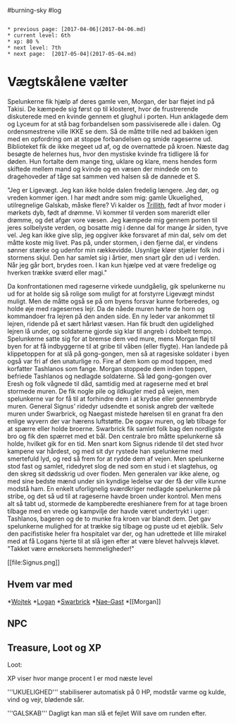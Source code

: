#burning-sky #log

```ad-info

* previous page: [2017-04-06](2017-04-06.md)
* current level: 6th
* xp: 80 %
* next level: 7th
* next page:  [2017-05-04](2017-05-04.md) 
```

# Vægtskålene vælter  
Spelunkerne fik hjælp af deres gamle ven, Morgan, der bar fløjet ind på Takisi. De kæmpede sig først op til klosteret, hvor de frustrerende diskuterede med en kvinde gennem et glughul i porten. Hun anklagede dem og Lyceum for at stå bag forbandelsen som passiviserede alle i dalen. Og ordensmestrene ville IKKE se dem. Så de måtte trille ned ad bakken igen med en opfordring om at stoppe forbandelsen og smide rageserne ud. Biblioteket fik de ikke megeet ud af, og de overnattede på kroen.
Næste dag besøgte de helernes hus, hvor den mystiske kvinde fra tidligere lå for døden. Hun fortalte dem mange ting, uklare og klare, mens hendes form skiftede mellem mand og kvinde og en væsen der mindede om to dragehoveder af tåge sat sammen ved halsen så de dannede et S.
"Jeg er Ligevægt. Jeg kan ikke holde dalen fredelig længere. Jeg dør, og vreden kommer igen. I har mødt andre som mig: gamle Ukuelighed, utilregnelige Galskab, måske flere? Vi kalder os [Trillith](Trillith.md), født af hvor moder i mørkets dyb, født af drømme. Vi kommer til verden som mareridt eller drømme, og det afgør vore væsen. Jeg kæmpede mig gennem porten til jeres solbelyste verden, og bosatte mig i denne dal for mange år siden, tyve vel. Jeg kan ikke give slip, jeg opgiver ikke forsvaret af min dal, selv om det måtte koste mig livet. Pas på, under stormen, i den fjerne dal, er vindens sønner stærke og udenfor min rækkevidde. Usynlige kløer stjæler folk ind i stormens skjul. Den har samlet sig i årtier, men snart går den ud i verden. Når jeg går bort, brydes roen. I kan kun hjælpe ved at være fredelige og hverken trække sværd eller magi."
Da konfrontationen med rageserne virkede uundgåelig, gik spelunkerne nu ud for at holde sig så rolige som muligt for at forstyrre Ligevægt mindst muligt. Men de måtte også se på om byens forsvar kunne forberedes, og holde øje med ragesernes lejr. Da de nåede muren hørte de horn og kommandoer fra lejren på den anden side. En ny leder var ankommet til lejren, ridende på et sært hårløst væsen. Han fik brudt den ugidelighed lejren lå under, og soldaterne gjorde sig klar til angreb i dobbelt tempo. Spelunkerne satte sig for at bremse dem ved mure, mens Morgan fløj til byen for at få indbyggerne til at gribe til våben (eller flygte). Han landede på klippetoppen for at slå på gong-gongen, men så at ragesiske soldater i byen også var fri af den unaturlige ro. Fire af dem kom op mod toppen, med korfatter Tashlanos som fange. Morgan stoppede dem inden toppen, befriede Tashlanos og nedlagde soldaterne. Så lød gong-gongen over Eresh og folk vågnede til dåd, samtidig med at rageserne med et brøl stormede muren. De fik nogle pile og ildkugler med på vejen, men spelunkerne var for få til at forhindre dem i at krydse eller gennembryde muren. General Signus' ridedyr udsendte et sonisk angreb der væltede muren under Swarbrick, og Naegast mistede hørelsen til en granat fra den enlige wyvern der var hærens luftstøtte. De opgav muren, og løb tilbage for at spærre eller holde broerne. Swarbrick fik samlet folk bag den nordligste bro og fik den spærret med et bål. Den centrale bro måtte spelunkerne så holde, hvilket gik for en tid. Men snart kom Signus ridende til det sted hvor kampene var hårdest, og med sit dyr rystede han spelunkerne med smertefuld lyd, og red så frem for at rydde dem af vejen. Men spelunkerne stod fast og samlet, ridedyret slog de ned som en stud i et slagtehus, og den skreg sit dødsskrig ud over floden. Men generalen var ikke alene, og med sine bedste mænd under sin kyndige ledelse var der få der ville kunne modstå ham. En enkelt uforlignelig sværdkriger nedlagde spelunkerne på stribe, og det så ud til at rageserne havde broen under kontrol. Men mens alt så tabt ud, stormede de kampberedte ereshianere frem for at tage broen tilbage med en vrede og kampvilje der havde været undertrykt i uger: Tashlanos, bageren og de to munke fra kroen var blandt dem. Det gav spelunkerne mulighed for at trække sig tilbage og puste ud et øjeblik. Selv den pacifistiske heler fra hospitalet var der, og han udrettede et lille mirakel med at få Logans hjerte til at slå igen efter at være blevet halvvejs kløvet. "Takket være ørnekorsets hemmeligheder!"
[[file:Signus.png]]
## Hvem var med 
*[Wojtek](Wojtek.md)
*[Logan](Logan.md)
*[Swarbrick](Swarbrick%20Everwood.md)
*[Nae-Gast](Nae-Gast%20Oldknist.md) 
*[[Morgan]]
## NPC 
## Treasure, Loot og XP 
Loot: 
XP viser hvor mange procent I er mod næste level
'''UKUELIGHED''' stabiliserer automatisk på 0 HP, modstår varme og kulde, vind og vejr, blødende sår.
'''GALSKAB''' Dagligt kan man slå et fejlet Will save om runden efter.
